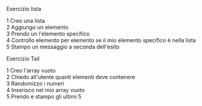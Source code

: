 Esercizio lista <br>

1 Creo una lista <br>
2 Aggiungo un elemento <br>
3 Prendo un l'elemento specifico <br>
4 Controllo elemento per elemento se il mio elemento specifico è nella lista <br>
5 Stampo un messaggio a seconda dell'esito <br>

Esercizio Tail <br>

1 Creo l'array vuoto<br>
2 Chiedo all'utente quanti elementi deve contenere <br>
3 Randomizzo i numeri <br>
4 Inserisco nel mio array vuoto <br>
5 Prendo e stampo gli ultimi 5 <br>